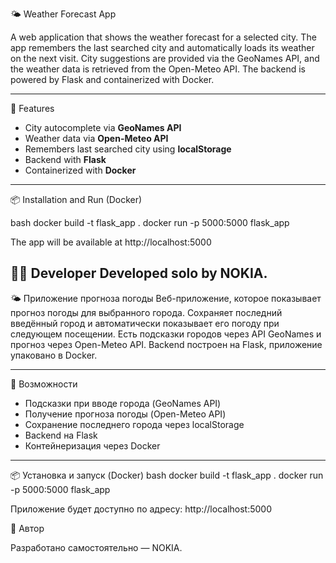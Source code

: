  🌤 Weather Forecast App

A web application that shows the weather forecast for a selected city. The app remembers the last searched city and automatically loads its weather on the next visit. City suggestions are provided via the GeoNames API, and the weather data is retrieved from the Open-Meteo API. The backend is powered by Flask and containerized with Docker.

---

🚀 Features

- City autocomplete via **GeoNames API**
- Weather data via **Open-Meteo API**
- Remembers last searched city using **localStorage**
- Backend with **Flask**
- Containerized with **Docker**

---

📦 Installation and Run (Docker)

bash
docker build -t flask_app .
docker run -p 5000:5000 flask_app

The app will be available at http://localhost:5000

🧑‍💻 Developer
Developed solo by NOKIA.
---
🌤 Приложение прогноза погоды
Веб-приложение, которое показывает прогноз погоды для выбранного города. Сохраняет последний введённый город и автоматически показывает его погоду при следующем посещении. Есть подсказки городов через API GeoNames и прогноз через Open-Meteo API. Backend построен на Flask, приложение упаковано в Docker.

---

🚀 Возможности

 - Подсказки при вводе города (GeoNames API)
 - Получение прогноза погоды (Open-Meteo API)
 - Сохранение последнего города через localStorage
 - Backend на Flask
 - Контейнеризация через Docker

---

📦 Установка и запуск (Docker)
    bash
docker build -t flask_app .
docker run -p 5000:5000 flask_app

Приложение будет доступно по адресу: http://localhost:5000

👤 Автор

Разработано самостоятельно — NOKIA.
